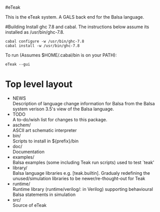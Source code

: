 #eTeak

This is the eTeak system. A GALS back end for the Balsa language.

#Building
Install ghc 7.8 and cabal. The instructions below assume its installed as /usr/bin/ghc-7.8.

	cabal configure -w /usr/bin/ghc-7.8
	cabal install -w /usr/bin/ghc-7.8

To run (Assumes $HOME/.cabal/bin is on your PATH):

	eTeak --gui

# Top level layout
- NEWS  
  Description of language change information for Balsa from the Balsa system verison 3.5's view of the
  Balsa language.
- TODO  
  A to-do/wish list for changes to this package.
- aschem/  
  ASCII art schematic interpreter
- bin/  
  Scripts to install in ${prefix}/bin
- doc/  
  Documentation
- examples/  
  Balsa examples (some including Teak run scripts) used to test `teak'
- library/  
  Balsa language libraries e.g. [teak.builtin].  Gradualy redefining the unused/simulation libraries
  to be newer/re-thought-out for Teak
- runtime/  
  Runtime library (runtime/verilog/: in Verilog) supporting behavioural Balsa statements in simulation
- src/  
  Source of eTeak

